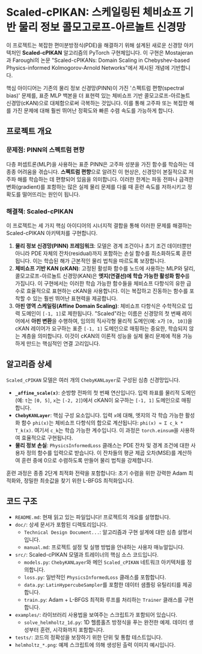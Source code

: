 # Scaled-cPIKAN: 스케일링된 체비쇼프 기반 물리 정보 콜모고로프-아르놀트 신경망

이 프로젝트는 복잡한 편미분방정식(PDE)을 해결하기 위해 설계된 새로운 신경망 아키텍처인 **Scaled-cPIKAN** 알고리즘의 PyTorch 구현체입니다. 이 구현은 Mostajeran과 Faroughi의 논문 "Scaled-cPIKANs: Domain Scaling in Chebyshev-based Physics-informed Kolmogorov-Arnold Networks"에서 제시된 개념에 기반합니다.

핵심 아이디어는 기존의 물리 정보 신경망(PINN)이 가진 '스펙트럼 편향(spectral bias)' 문제를, 표준 MLP 백본을 더 표현력 있는 체비쇼프 기반 콜모고로프-아르놀트 신경망(cKAN)으로 대체함으로써 극복하는 것입니다. 이를 통해 고주파 또는 복잡한 해를 가진 문제에 대해 훨씬 뛰어난 정확도와 빠른 수렴 속도를 가능하게 합니다.

## 프로젝트 개요

### 문제점: PINN의 스펙트럼 편향

다층 퍼셉트론(MLP)을 사용하는 표준 PINN은 고주파 성분을 가진 함수를 학습하는 데 종종 어려움을 겪습니다. **스펙트럼 편향**으로 알려진 이 현상은, 신경망이 본질적으로 저주파 해를 학습하는 데 편향되어 있음을 의미합니다. 이러한 한계는 파동 전파나 급격한 변화(gradient)를 포함하는 많은 실제 물리 문제를 다룰 때 훈련 속도를 저하시키고 정확도를 떨어뜨리는 원인이 됩니다.

### 해결책: Scaled-cPIKAN

이 프로젝트는 세 가지 핵심 아이디어의 시너지적 결합을 통해 이러한 문제를 해결하는 Scaled-cPIKAN 아키텍처를 구현합니다.

1.  **물리 정보 신경망(PINN) 프레임워크**: 모델은 경계 조건이나 초기 조건 데이터뿐만 아니라 PDE 자체의 잔차(residual)까지 포함하는 손실 함수를 최소화하도록 훈련됩니다. 이는 학습된 해가 근본적인 물리 법칙을 따르도록 보장합니다.
2.  **체비쇼프 기반 KAN (cKAN)**: 고정된 활성화 함수를 노드에 사용하는 MLP와 달리, 콜모고로프-아르놀트 신경망(KAN)은 **엣지(연결선)에 학습 가능한 활성화 함수**를 가집니다. 이 구현에서는 이러한 학습 가능한 함수들을 체비쇼프 다항식의 유한 급수로 효율적으로 표현하는 cKAN을 사용합니다. 이는 복잡하고 진동하는 함수를 포착할 수 있는 훨씬 뛰어난 표현력을 제공합니다.
3.  **아핀 영역 스케일링(Affine Domain Scaling)**: 체비쇼프 다항식은 수학적으로 입력 도메인이 `[-1, 1]`로 제한됩니다. "Scaled"라는 이름은 신경망의 첫 번째 레이어에서 **아핀 변환**을 수행하여, 임의의 직사각형 물리적 도메인(예: `x`가 `[0, 10]`)을 cKAN 레이어가 요구하는 표준 `[-1, 1]` 도메인으로 매핑하는 중요한, 학습되지 않는 계층을 의미합니다. 이것이 cKAN의 이론적 성능을 실제 물리 문제에 적용 가능하게 만드는 핵심적인 연결 고리입니다.

## 알고리즘 상세

`Scaled_cPIKAN` 모델은 여러 개의 `ChebyKANLayer`로 구성된 심층 신경망입니다.

-   **`_affine_scale(x)`**: 순방향 전파의 첫 번째 연산입니다. 입력 좌표를 물리적 도메인(예: `t`는 `[0, 5]`, `x`는 `[-2, 2]`)에서 cKAN이 요구하는 `[-1, 1]` 도메인으로 매핑합니다.
-   **`ChebyKANLayer`**: 핵심 구성 요소입니다. 입력 `x`에 대해, 엣지의 각 학습 가능한 활성화 함수 `phi(x)`는 체비쇼프 다항식의 합으로 계산됩니다: `phi(x) ≈ Σ c_k * T_k(x)`. 여기서 `c_k`는 학습 가능한 계수입니다. 이 과정은 `torch.einsum`을 사용하여 효율적으로 구현됩니다.
-   **물리 정보 손실**: `PhysicsInformedLoss` 클래스는 PDE 잔차 및 경계 조건에 대한 사용자 정의 함수를 입력으로 받습니다. 이 잔차들의 평균 제곱 오차(MSE)를 계산하여 훈련 중에 0으로 수렴하도록 만들어 물리 법칙을 강제합니다.

훈련 과정은 종종 2단계 최적화 전략을 포함합니다: 초기 수렴을 위한 강력한 Adam 최적화와, 정밀한 최솟값을 찾기 위한 L-BFGS 최적화입니다.

## 코드 구조

-   `README.md`: 현재 읽고 있는 파일입니다! 프로젝트의 개요를 설명합니다.
-   `doc/`: 상세 문서가 포함된 디렉토리입니다.
    -   `Technical Design Document...`: 알고리즘과 구현 설계에 대한 심층 설명서입니다.
    -   `manual.md`: 프로젝트 설정 및 실행 방법을 안내하는 사용자 매뉴얼입니다.
-   `src/`: Scaled-cPIKAN 모델과 트레이너의 핵심 소스 코드입니다.
    -   `models.py`: `ChebyKANLayer`와 메인 `Scaled_cPIKAN` 네트워크 아키텍처를 정의합니다.
    -   `loss.py`: 일반적인 `PhysicsInformedLoss` 클래스를 포함합니다.
    -   `data.py`: `LatinHypercubeSampler`를 포함한 데이터 샘플링 유틸리티를 제공합니다.
    -   `train.py`: Adam + L-BFGS 최적화 루프를 처리하는 `Trainer` 클래스를 구현합니다.
-   `examples/`: 라이브러리 사용법을 보여주는 스크립트가 포함되어 있습니다.
    -   `solve_helmholtz_1d.py`: 1D 헬름홀츠 방정식을 푸는 완전한 예제. 데이터 생성부터 훈련, 시각화까지 포함합니다.
-   `tests/`: 코드의 정확성을 보장하기 위한 단위 및 통합 테스트입니다.
-   `helmholtz_*.png`: 예제 스크립트에 의해 생성된 출력 이미지 예시입니다.
